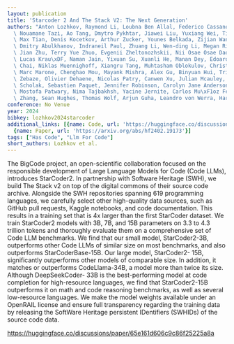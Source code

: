 ```yaml
---
layout: publication
title: 'Starcoder 2 And The Stack V2: The Next Generation'
authors: "Anton Lozhkov, Raymond Li, Loubna Ben Allal, Federico Cassano, Joel Lamy-poirier,\
  \ Nouamane Tazi, Ao Tang, Dmytro Pykhtar, Jiawei Liu, Yuxiang Wei, Tianyang Liu,\
  \ Max Tian, Denis Kocetkov, Arthur Zucker, Younes Belkada, Zijian Wang, Qian Liu,\
  \ Dmitry Abulkhanov, Indraneil Paul, Zhuang Li, Wen-ding Li, Megan Risdal, Jia Li,\
  \ Jian Zhu, Terry Yue Zhuo, Evgenii Zheltonozhskii, Nii Osae Osae Dade, Wenhao Yu,\
  \ Lucas Krau\xDF, Naman Jain, Yixuan Su, Xuanli He, Manan Dey, Edoardo Abati, Yekun\
  \ Chai, Niklas Muennighoff, Xiangru Tang, Muhtasham Oblokulov, Christopher Akiki,\
  \ Marc Marone, Chenghao Mou, Mayank Mishra, Alex Gu, Binyuan Hui, Tri Dao, Armel\
  \ Zebaze, Olivier Dehaene, Nicolas Patry, Canwen Xu, Julian Mcauley, Han Hu, Torsten\
  \ Scholak, Sebastien Paquet, Jennifer Robinson, Carolyn Jane Anderson, Nicolas Chapados,\
  \ Mostofa Patwary, Nima Tajbakhsh, Yacine Jernite, Carlos Mu\xF1oz Ferrandis, Lingming\
  \ Zhang, Sean Hughes, Thomas Wolf, Arjun Guha, Leandro von Werra, Harm de Vries"
conference: No Venue
year: 2024
bibkey: lozhkov2024starcoder
additional_links: [{name: Code, url: 'https://huggingface.co/discussions/paper/65e161d606c9c86f25225a8a'},
  {name: Paper, url: 'https://arxiv.org/abs/hf2402.19173'}]
tags: ["Has Code", "Llm For Code"]
short_authors: Lozhkov et al.
---
```

The BigCode project, an open-scientific collaboration focused on the responsible development of Large Language Models for Code (Code LLMs), introduces StarCoder2. In partnership with Software Heritage (SWH), we build The Stack v2 on top of the digital commons of their source code archive. Alongside the SWH repositories spanning 619 programming languages, we carefully select other high-quality data sources, such as GitHub pull requests, Kaggle notebooks, and code documentation. This results in a training set that is 4x larger than the first StarCoder dataset. We train StarCoder2 models with 3B, 7B, and 15B parameters on 3.3 to 4.3 trillion tokens and thoroughly evaluate them on a comprehensive set of Code LLM benchmarks. We find that our small model, StarCoder2-3B, outperforms other Code LLMs of similar size on most benchmarks, and also outperforms StarCoderBase-15B. Our large model, StarCoder2- 15B, significantly outperforms other models of comparable size. In addition, it matches or outperforms CodeLlama-34B, a model more than twice its size. Although DeepSeekCoder- 33B is the best-performing model at code completion for high-resource languages, we find that StarCoder2-15B outperforms it on math and code reasoning benchmarks, as well as several low-resource languages. We make the model weights available under an OpenRAIL license and ensure full transparency regarding the training data by releasing the SoftWare Heritage persistent IDentifiers (SWHIDs) of the source code data.

https://huggingface.co/discussions/paper/65e161d606c9c86f25225a8a